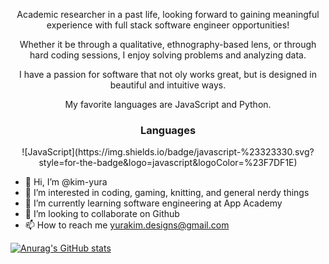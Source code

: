 <p align="center">Academic researcher in a past life, looking forward to gaining meaningful experience with full stack software engineer opportunities!</p>
<p align="center">Whether it be through a qualitative, ethnography-based lens, or through hard coding sessions, I enjoy solving problems and analyzing data.</p>
<p align="center">I have a passion for software that not oly works great, but is designed in beautiful and intuitive ways.</p>
<p align="center">My favorite languages are JavaScript and Python.</p>

<div align="center">
  <h3>Languages</h3>
  ![JavaScript](https://img.shields.io/badge/javascript-%23323330.svg?style=for-the-badge&logo=javascript&logoColor=%23F7DF1E)
</div>

- 👋 Hi, I’m @kim-yura
- 👀 I’m interested in coding, gaming, knitting, and general nerdy things
- 🌱 I’m currently learning software engineering at App Academy
- 💞️ I’m looking to collaborate on Github
- 📫 How to reach me yurakim.designs@gmail.com

[![Anurag's GitHub stats](https://github-readme-stats.vercel.app/api?username=kim-yura)](https://github.com/kim-yura/github-readme-stats)


<!---
kim-yura/kim-yura is a ✨ special ✨ repository because its `README.md` (this file) appears on your GitHub profile.
You can click the Preview link to take a look at your changes.
--->
